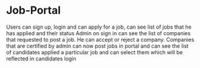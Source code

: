 # Job-Portal
Users can sign up, login and can apply for a job, can see list of jobs that he has applied and their status
Admin on sign in can see the list of companies that requested to post a job.
He can accept or reject a company.
Companies that are certified by admin can now post jobs in portal and can see the list of candidates applied a particular job and
can select them which will be reflected in candidates login 
